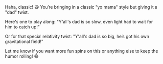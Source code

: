 Haha, classic! 😆 You’re bringing in a classic "yo mama" style but giving it a "dad" twist.

Here's one to play along:
"Y'all's dad is so slow, even light had to wait for him to catch up!" 

Or for that special relativity twist:
"Y'all's dad is so big, he’s got his own gravitational field!"

Let me know if you want more fun spins on this or anything else to keep the humor rolling! 😄
